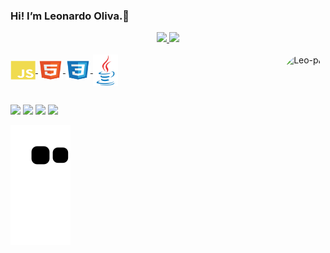 ### Hi! I’m Leonardo Oliva.👋

<div align="center">
  <a href="https://github.com/LeoOliva0">
  <img height="170em" src="https://github-readme-stats.vercel.app/api?username=LeoOliva0&show_icons=true&theme=dark&include_all_commits=true&count_private=true"/>
  <img height="170em" src="https://github-readme-stats.vercel.app/api/top-langs/?username=LeoOliva0&layout=compact&langs_count=7&theme=dark"/>
</div>

<div style="display: inline_block"><br>
  <img align="center" alt="Leo-Js" height="30" width="40" src="https://raw.githubusercontent.com/devicons/devicon/master/icons/javascript/javascript-plain.svg">
  <img align="center" alt="Leo-HTML" height="30" width="40" src="https://raw.githubusercontent.com/devicons/devicon/master/icons/html5/html5-original.svg">
  <img align="center" alt="Leo-CSS" height="30" width="40" src="https://raw.githubusercontent.com/devicons/devicon/master/icons/css3/css3-original.svg">
  <img align="center" alt="Leo-Java" height="50" width="40" src="https://raw.githubusercontent.com/devicons/devicon/master/icons/java/java-original.svg"">
  <img align="right" alt="Leo-pic" height="150" style="border-radius:50px;" src="https://i.pinimg.com/736x/b8/ed/0f/b8ed0f9a6a3a302e65efb225567e7c89.jpg">
</div>
  
  ##
 
<div> 
  <a href="https://instagram.com/leo_oliva0" target="_blank"><img src="https://img.shields.io/badge/-Instagram-%23E4405F?style=for-the-badge&logo=instagram&logoColor=white" target="_blank"></a>
 <a href="https://discord.gg/wagxzStdcR" target="_blank"><img src="https://img.shields.io/badge/Discord-7289DA?style=for-the-badge&logo=discord&logoColor=white" target="_blank"></a> 
  <a href = "mailto:contatoleooliva305@gmail.com"><img src="https://img.shields.io/badge/-Gmail-%23333?style=for-the-badge&logo=gmail&logoColor=white" target="_blank"></a>
  <a href="https://www.linkedin.com/in/leonardo-oliva0/" target="_blank"><img src="https://img.shields.io/badge/-LinkedIn-%230077B5?style=for-the-badge&logo=linkedin&logoColor=white" target="_blank"></a> 
 
   ![Snake animation](https://github.com/LeoOliva0/LeoOliva0/blob/output/github-contribution-grid-snake.svg)
 
</div>


